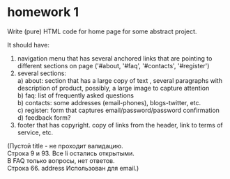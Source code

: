 homework 1
========
Write (pure) HTML code for home page for some abstract project.
 
It should have:
  1.  navigation menu that has several anchored links that are pointing to different sections on page ('#about, '#faq', '#contacts', '#register')
  2.  several sections:<br>
    a) about: section that has a large copy of text , several paragraphs with description of product, possibly, a large image to capture attention<br>
    b) faq: list of frequently asked questions<br>
    b) contacts: some addresses (email-phones), blogs-twitter, etc.<br>
    c) register: form that captures email/password/password confirmation<br>
    d) feedback form?<br>
  3. footer that has copyright. copy of links from the header, link to terms of service, etc.
  
(Пустой title - не проходит валидацию.<br>
Строка 9 и 93. Все li остались открытыми.<br>
В FAQ только вопросы, нет ответов.<br>
Строка 66. address Использован для email.)<br>
